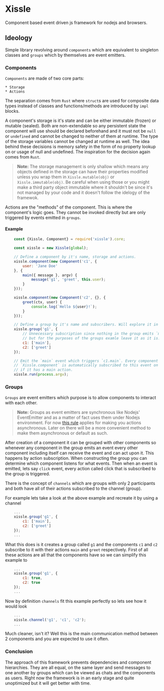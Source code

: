 # Xissle

Component based event driven js framework for nodejs and browsers.

## Ideology

Simple library revolving around `components` which are equivalent to singleton classes and `groups`
which by themselves are event emitters.

### Components

`Components` are made of two core parts:

    * Storage
    * Actions

The separation comes from `Rust` where `struct`s are used for composite data types instead of
classes and functions/methods are introduced by `impl` blocks.

A component's storage is it's state and can be either immutable (frozen) or mutable (sealed).
Both are non-extendable so any persistent state the component will use should be declared beforehand
and it must not be `null` or `undefined` and cannot be changed to neither of them at runtime.
The type of the storage variables cannot be changed at runtime as well. The idea behind these
decisions is memory safety in the form of no property lookup on or usage of null and undefined.
The inspiration for the decision again comes from `Rust`.

> **Note:** The storage management is only shallow which means any objects
defined in the storage can have their properties modified unless you wrap them in
`Xissle.mutable(obj)` or `Xissle.immutable(obj)`.
Be careful when using those or you might make a third party object immutable where it shouldn't be
since it's not managed by your code and it doesn't follow the idelogy of the framewok.

Actions are the "methods" of the component. This is where the component's logic goes. They cannot be
invoked directly but are only triggered by events emitted in `groups`.

#### Example
```JavaScript
    const {Xissle, Component} = require('xissle').core;

    const xissle = new Xissle(global);

    // Define a component by it's name, storage and actions.
    xissle.component(new Component('c1', {
        user: 'Jane Doe'
    }, {
        main({ message }, argv) {
            message('g1', 'greet', this.user);
        }
    }));

    xissle.component(new Component('c2', {}, {
        greet(ctx, user) {
            console.log(`Hello ${user}!`);
        }
    }));

    // Define a group by it's name and subscribers. Will explore it in the next section.
    xissle.group('g1', {
        // Unnecessary subscription since nothing in the group emits `main`
        // but for the purposes of the groups examle leave it as it is.
        c1: ['main'],
        c2: ['greet']
    });

    // Emit the `main` event which triggers `c1.main`. Every component registered through
    // `Xissle.component` is automatically subscribed to this event on the `global` component
    // if it has a main action.
    xissle.run(process.argv);
```

### Groups

`Groups` are event emitters which purpose is to allow components to interact with each other.

> **Note:** Groups as event emitters are synchronous like Nodejs' EventEmitter and
as a matter of fact uses them under Nodejs environment. For now
[this rule](https://nodejs.org/api/events.html#events_asynchronous_vs_synchronous) applies for making
you actions asynchronous. Later on there will be a more convenient method to make them asynchronous or default as such.

After creation of a component it can be grouped with other components so whenever any component in
the group emits an event every other component including itself can receive the event and can act
upon it. This happens by action subscription. When constructing the group you can determine which
component listens for what events. Then when an event is emitted, lets say `click` event, every
action called click that is subscribed to the group is triggered.

There is the concept of `channels` which are groups with only 2 participants and both have all of
their actions subscribed to the channel (group).

For example lets take a look at the above example and recreate it by using a channel

```JavaScript
    ...
    xissle.group('g1', {
        c1: ['main'],
        c2: ['greet']
    });
    ...
```

What this does is it creates a group called `g1` and the components `c1` and `c2` subscribe to it
with their actions `main` and `greet` respectively. First of all these actions are all that the
components have so we can simplify this example to

```JavaScript
    ...
    xissle.group('g1', {
        c1: true,
        c2: true
    });
    ...
```

Now by definition `channels` fit this example perfectly so lets see how it would look

```JavaScript
    ...
    xissle.channel('g1', 'c1', 'c2');
    ...
```

Much cleaner, isn't it? Well this is the main communication method between 2 components and you
are expected to use it often.

### Conclusion

The approach of this framework prevents dependencies and component hierarchies. They are all equal,
on the same layer and send messages to one another by groups which can be viewed as chats and the
components as users. Right now the framework is in an early stage and quite unoptimized but it
will get better with time.
